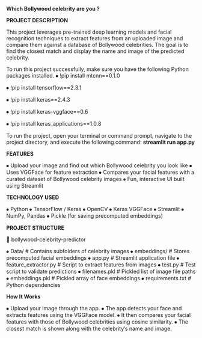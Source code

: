 **Which Bollywood celebrity are you ?**

**PROJECT DESCRIPTION** 

This project leverages pre-trained deep learning models and facial recognition techniques to extract features from an uploaded image and compare them against a database of Bollywood celebrities. The goal is to find the closest match and display the name and image of the predicted celebrity.

To run this project successfully, make sure you have the following Python packages installed.
⦁	!pip install mtcnn==0.1.0 

⦁	!pip install tensorflow==2.3.1

⦁	!pip install keras==2.4.3

⦁	!pip install keras-vggface==0.6

⦁	!pip install keras_applications==1.0.8

To run the project, open your terminal or command prompt, navigate to the project directory, and execute the following command:
**streamlit run app.py**

**FEATURES**

⦁	Upload your image and find out which Bollywood celebrity you look like
⦁	Uses VGGFace for feature extraction
⦁	Compares your facial features with a curated dataset of Bollywood celebrity images
⦁	Fun, interactive UI built using Streamlit

**TECHNOLOGY USED**

⦁	Python
⦁	TensorFlow / Keras
⦁	OpenCV
⦁	Keras VGGFace
⦁	Streamlit
⦁	NumPy, Pandas
⦁	Pickle (for saving precomputed embeddings)


**PROJECT STRUCTURE**

📁 bollywood-celebrity-predictor

⦁	Data/                   # Contains subfolders of celebrity images
⦁	embeddings/             # Stores precomputed facial embeddings
⦁	app.py                  # Streamlit application file
⦁	feature_extractor.py    # Script to extract features from images
⦁	test.py                 # Test script to validate predictions
⦁	filenames.pkl           # Pickled list of image file paths
⦁	embeddings.pkl          # Pickled array of face embeddings
⦁	requirements.txt        # Python dependencies


**How It Works**

⦁	Upload your image through the app.
⦁	The app detects your face and extracts features using the VGGFace model.
⦁	It then compares your facial features with those of Bollywood celebrities using cosine similarity.
⦁	The closest match is shown along with the celebrity’s name and image.
